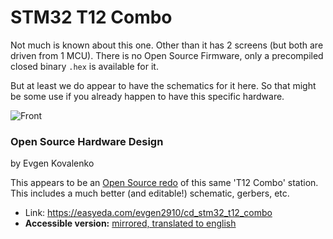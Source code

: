 # STM32 T12 Combo

Not much is known about this one. Other than it has 2 screens (but both are driven from 1 MCU). There is no Open Source Firmware, only a precompiled closed binary `.hex` is available for it.

But at least we do appear to have the schematics for it here. So that might be some use if you already happen to have this specific hardware.

![Front](Combo_HW101_ENC.hex.jpg)

### Open Source Hardware Design

by Evgen Kovalenko

This appears to be an [Open Source redo](/research/easyeda) of this same 'T12 Combo' station. This includes a much better (and editable!) schematic, gerbers, etc.

* Link: https://easyeda.com/evgen2910/cd_stm32_t12_combo
* **Accessible version:** [mirrored, translated to english](https://htmlpreview.github.io/?https://media.githubusercontent.com/media/dreamcat4/t12-t245-controllers-docs/master/research/easyeda/CD_STM32_T12_Combo%20-%20EasyEDA%20(2020-07-05%2023_06_41).html)



